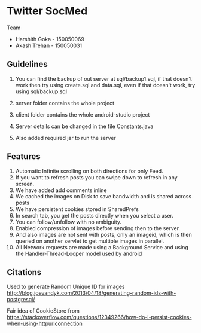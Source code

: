 # Twitter SocMed

Team
- Harshith Goka - 150050069
- Akash Trehan - 150050031

## Guidelines 
1. You can find the backup of out server at sql/backup1.sql, if that doesn't work then try using create.sql and data.sql, even if that doesn't work, try using sql/backup.sql

2. server folder contains the whole project
3. client folder contains the whole android-studio project
4. Server details can be changed in the file Constants.java
5. Also added required jar to run the server

## Features 
1. Automatic Infinite scrolling on both directions for only Feed.
2. If you want to refresh posts you can swipe down to refresh in any screen.
3. We have added add comments inline
4. We cached the images on Disk to save bandwidth and is shared across posts
5. We have persistent cookies stored in SharedPrefs
6. In search tab, you get the posts directly when you select a user.
7. You can follow/unfollow with no ambiguity.
8. Enabled compression of images before sending then to the server.
9. And also images are not sent with posts, only an imageid, which is then queried on another servlet to get multiple images in parallel.
10. All Network requests are made using a Background Service and using the Handler-Thread-Looper model used by android


## Citations
Used to generate Random Unique ID for images
http://blog.joevandyk.com/2013/04/18/generating-random-ids-with-postgresql/

Fair idea of CookieStore from 
https://stackoverflow.com/questions/12349266/how-do-i-persist-cookies-when-using-httpurlconnection

